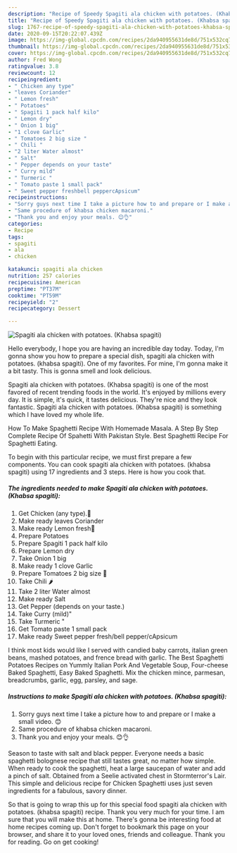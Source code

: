 ```yaml
---
description: "Recipe of Speedy Spagiti ala chicken with potatoes. (Khabsa spagiti)"
title: "Recipe of Speedy Spagiti ala chicken with potatoes. (Khabsa spagiti)"
slug: 1767-recipe-of-speedy-spagiti-ala-chicken-with-potatoes-khabsa-spagiti
date: 2020-09-15T20:22:07.439Z
image: https://img-global.cpcdn.com/recipes/2da940955631de8d/751x532cq70/spagiti-ala-chicken-with-potatoes-khabsa-spagiti-recipe-main-photo.jpg
thumbnail: https://img-global.cpcdn.com/recipes/2da940955631de8d/751x532cq70/spagiti-ala-chicken-with-potatoes-khabsa-spagiti-recipe-main-photo.jpg
cover: https://img-global.cpcdn.com/recipes/2da940955631de8d/751x532cq70/spagiti-ala-chicken-with-potatoes-khabsa-spagiti-recipe-main-photo.jpg
author: Fred Wong
ratingvalue: 3.8
reviewcount: 12
recipeingredient:
- " Chicken any type"
- "leaves Coriander"
- " Lemon fresh"
- " Potatoes"
- " Spagiti 1 pack half kilo"
- " Lemon dry"
- " Onion 1 big"
- "1 clove Garlic"
- " Tomatoes 2 big size "
- " Chili "
- "2 liter Water almost"
- " Salt"
- " Pepper depends on your taste"
- " Curry mild"
- " Turmeric "
- " Tomato paste 1 small pack"
- " Sweet pepper freshbell peppercApsicum"
recipeinstructions:
- "Sorry guys next time I take a picture how to and prepare or I make a small video. 😊"
- "Same procedure of khabsa chicken macaroni."
- "Thank you and enjoy your meals. 😊👌"
categories:
- Recipe
tags:
- spagiti
- ala
- chicken

katakunci: spagiti ala chicken 
nutrition: 257 calories
recipecuisine: American
preptime: "PT37M"
cooktime: "PT59M"
recipeyield: "2"
recipecategory: Dessert

---
```



![Spagiti ala chicken with potatoes. (Khabsa spagiti)](https://img-global.cpcdn.com/recipes/2da940955631de8d/751x532cq70/spagiti-ala-chicken-with-potatoes-khabsa-spagiti-recipe-main-photo.jpg)

Hello everybody, I hope you are having an incredible day today. Today, I'm gonna show you how to prepare a special dish, spagiti ala chicken with potatoes. (khabsa spagiti). One of my favorites. For mine, I'm gonna make it a bit tasty. This is gonna smell and look delicious.

Spagiti ala chicken with potatoes. (Khabsa spagiti) is one of the most favored of recent trending foods in the world. It's enjoyed by millions every day. It is simple, it's quick, it tastes delicious. They're nice and they look fantastic. Spagiti ala chicken with potatoes. (Khabsa spagiti) is something which I have loved my whole life.

How To Make Spaghetti Recipe With Homemade Masala. A Step By Step Complete Recipe Of Spahetti With Pakistan Style. Best Spaghetti Recipe For Spaghetti Eating.


To begin with this particular recipe, we must first prepare a few components. You can cook spagiti ala chicken with potatoes. (khabsa spagiti) using 17 ingredients and 3 steps. Here is how you cook that.

<!--inarticleads1-->

##### The ingredients needed to make Spagiti ala chicken with potatoes. (Khabsa spagiti):

1. Get  Chicken (any type).🐔
1. Make ready leaves Coriander
1. Make ready  Lemon fresh🍋
1. Prepare  Potatoes
1. Prepare  Spagiti 1 pack half kilo
1. Prepare  Lemon dry
1. Take  Onion 1 big
1. Make ready 1 clove Garlic
1. Prepare  Tomatoes 2 big size 🍅
1. Take  Chili 🌶
1. Take 2 liter Water almost
1. Make ready  Salt
1. Get  Pepper (depends on your taste.)
1. Take  Curry (mild)&#34;
1. Take  Turmeric &#34;
1. Get  Tomato paste 1 small pack
1. Make ready  Sweet pepper fresh/bell pepper/cApsicum


I think most kids would like I served with candied baby carrots, italian green beans, mashed potatoes, and frence bread with garlic. The Best Spaghetti Potatoes Recipes on Yummly Italian Pork And Vegetable Soup, Four-cheese Baked Spaghetti, Easy Baked Spaghetti. Mix the chicken mince, parmesan, breadcrumbs, garlic, egg, parsley, and sage. 

<!--inarticleads2-->

##### Instructions to make Spagiti ala chicken with potatoes. (Khabsa spagiti):

1. Sorry guys next time I take a picture how to and prepare or I make a small video. 😊
1. Same procedure of khabsa chicken macaroni.
1. Thank you and enjoy your meals. 😊👌


Season to taste with salt and black pepper. Everyone needs a basic spaghetti bolognese recipe that still tastes great, no matter how simple. When ready to cook the spaghetti, heat a large saucepan of water and add a pinch of salt. Obtained from a Seelie activated chest in Stormterror&#39;s Lair. This simple and delicious recipe for Chicken Spaghetti uses just seven ingredients for a fabulous, savory dinner. 

So that is going to wrap this up for this special food spagiti ala chicken with potatoes. (khabsa spagiti) recipe. Thank you very much for your time. I am sure that you will make this at home. There's gonna be interesting food at home recipes coming up. Don't forget to bookmark this page on your browser, and share it to your loved ones, friends and colleague. Thank you for reading. Go on get cooking!
